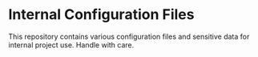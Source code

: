 # Internal Configuration Files

This repository contains various configuration files and sensitive data for internal project use. Handle with care.
